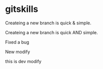 # gitskills
Createing a new branch is quick & simple.

Createing a new branch is quick AND simple.

Fixed a bug

New modify

this is dev modify
